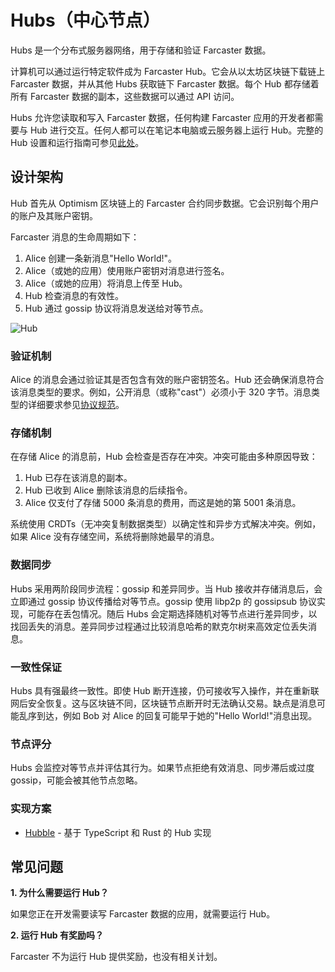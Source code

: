 # Hubs（中心节点）

Hubs 是一个分布式服务器网络，用于存储和验证 Farcaster 数据。

计算机可以通过运行特定软件成为 Farcaster Hub。它会从以太坊区块链下载链上 Farcaster 数据，并从其他 Hubs 获取链下 Farcaster 数据。每个 Hub 都存储着所有 Farcaster 数据的副本，这些数据可以通过 API 访问。

Hubs 允许您读取和写入 Farcaster 数据，任何构建 Farcaster 应用的开发者都需要与 Hub 进行交互。任何人都可以在笔记本电脑或云服务器上运行 Hub。完整的 Hub 设置和运行指南可参见[此处](https://www.thehubble.xyz)。

## 设计架构

Hub 首先从 Optimism 区块链上的 Farcaster 合约同步数据。它会识别每个用户的账户及其账户密钥。

Farcaster 消息的生命周期如下：

1. Alice 创建一条新消息"Hello World!"。
2. Alice（或她的应用）使用账户密钥对消息进行签名。
3. Alice（或她的应用）将消息上传至 Hub。
4. Hub 检查消息的有效性。
5. Hub 通过 gossip 协议将消息发送给对等节点。

![Hub](/assets/hub.png)

### 验证机制

Alice 的消息会通过验证其是否包含有效的账户密钥签名。Hub 还会确保消息符合该消息类型的要求。例如，公开消息（或称"cast"）必须小于 320 字节。消息类型的详细要求参见[协议规范](https://github.com/farcasterxyz/protocol/blob/main/docs/SPECIFICATION.md)。

### 存储机制

在存储 Alice 的消息前，Hub 会检查是否存在冲突。冲突可能由多种原因导致：

1. Hub 已存在该消息的副本。
2. Hub 已收到 Alice 删除该消息的后续指令。
3. Alice 仅支付了存储 5000 条消息的费用，而这是她的第 5001 条消息。

系统使用 CRDTs（无冲突复制数据类型）以确定性和异步方式解决冲突。例如，如果 Alice 没有存储空间，系统将删除她最早的消息。

### 数据同步

Hubs 采用两阶段同步流程：gossip 和差异同步。当 Hub 接收并存储消息后，会立即通过 gossip 协议传播给对等节点。gossip 使用 libp2p 的 gossipsub 协议实现，可能存在丢包情况。随后 Hubs 会定期选择随机对等节点进行差异同步，以找回丢失的消息。差异同步过程通过比较消息哈希的默克尔树来高效定位丢失消息。

### 一致性保证

Hubs 具有强最终一致性。即使 Hub 断开连接，仍可接收写入操作，并在重新联网后安全恢复。这与区块链不同，区块链节点断开时无法确认交易。缺点是消息可能乱序到达，例如 Bob 对 Alice 的回复可能早于她的"Hello World!"消息出现。

### 节点评分

Hubs 会监控对等节点并评估其行为。如果节点拒绝有效消息、同步滞后或过度 gossip，可能会被其他节点忽略。

### 实现方案

- [Hubble](https://www.thehubble.xyz) - 基于 TypeScript 和 Rust 的 Hub 实现

## 常见问题

**1. 为什么需要运行 Hub？**

如果您正在开发需要读写 Farcaster 数据的应用，就需要运行 Hub。

**2. 运行 Hub 有奖励吗？**

Farcaster 不为运行 Hub 提供奖励，也没有相关计划。
